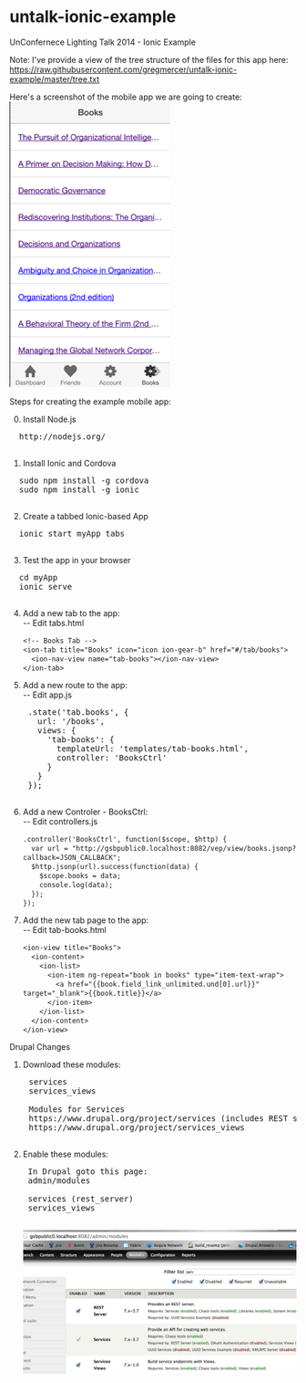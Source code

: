 untalk-ionic-example
====================

UnConfernece Lighting Talk 2014 - Ionic Example

Note: I've provide a view of the tree structure of the files for this app here:
https://raw.githubusercontent.com/gregmercer/untalk-ionic-example/master/tree.txt

Here's a screenshot of the mobile app we are going to create:<br/>
![alt text](https://raw.githubusercontent.com/gregmercer/untalk-ionic-example/master/books_tab.png "Screenshot of newApp")

Steps for creating the example mobile app:

0. Install Node.js
  <pre>
  http://nodejs.org/
  </pre>

1. Install Ionic and Cordova
  <pre>
  sudo npm install -g cordova
  sudo npm install -g ionic
  </pre>

2. Create a tabbed Ionic-based App
  <pre>
  ionic start myApp tabs
  </pre>

3. Test the app in your browser
  <pre>
  cd myApp
  ionic serve
  </pre>

4. Add a new tab to the app:<br/>
    -- Edit tabs.html

    ```
    <!-- Books Tab -->
    <ion-tab title="Books" icon="icon ion-gear-b" href="#/tab/books">
      <ion-nav-view name="tab-books"></ion-nav-view>
    </ion-tab> 
    ```

5. Add a new route to the app:<br/>
    -- Edit app.js

    <pre>
    .state('tab.books', {
      url: '/books',
      views: {
        'tab-books': {
          templateUrl: 'templates/tab-books.html',
          controller: 'BooksCtrl'
        }
      }
    });  
    </pre>

6. Add a new Controler - BooksCtrl:<br/>
    -- Edit controllers.js

    ```
    .controller('BooksCtrl', function($scope, $http) {
      var url = "http://gsbpublic0.localhost:8082/vep/view/books.jsonp?callback=JSON_CALLBACK";
      $http.jsonp(url).success(function(data) {
        $scope.books = data;
        console.log(data);
      });
    });
    ```

7. Add the new tab page to the app:<br/>
    -- Edit tab-books.html

    ```
    <ion-view title="Books">
      <ion-content>
        <ion-list>
          <ion-item ng-repeat="book in books" type="item-text-wrap">
            <a href="{{book.field_link_unlimited.und[0].url}}" target="_blank">{{book.title}}</a> 
          </ion-item>
        </ion-list>
      </ion-content>
    </ion-view>
    ```

Drupal Changes

1. Download these modules:

  <pre>
    services
    services_views

    Modules for Services
    https://www.drupal.org/project/services (includes REST server)
    https://www.drupal.org/project/services_views
  </pre>
  
2. Enable these modules:

    <pre>
    In Drupal goto this page:
    admin/modules

    services (rest_server)
    services_views
    </pre>
    
    ![alt text](https://raw.githubusercontent.com/gregmercer/untalk-ionic-example/master/enable_modules.png "Screenshot of Drupal Modules Page")
    
